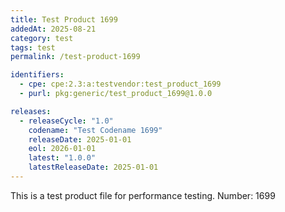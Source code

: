 ```yaml
---
title: Test Product 1699
addedAt: 2025-08-21
category: test
tags: test
permalink: /test-product-1699

identifiers:
  - cpe: cpe:2.3:a:testvendor:test_product_1699
  - purl: pkg:generic/test_product_1699@1.0.0

releases:
  - releaseCycle: "1.0"
    codename: "Test Codename 1699"
    releaseDate: 2025-01-01
    eol: 2026-01-01
    latest: "1.0.0"
    latestReleaseDate: 2025-01-01
---
```


This is a test product file for performance testing. Number: 1699
